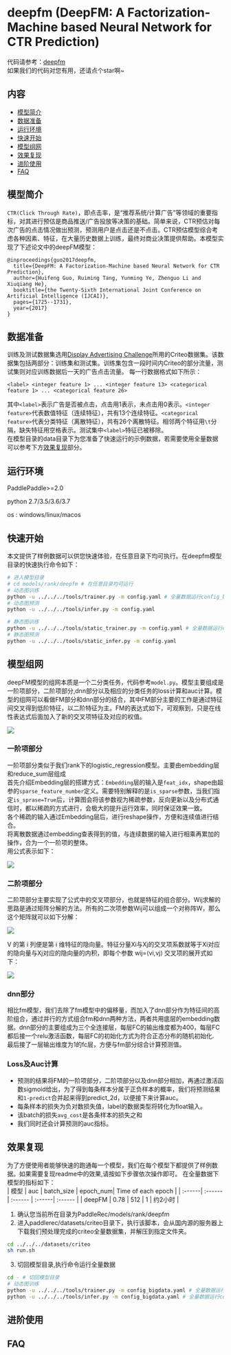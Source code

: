 # deepfm (DeepFM: A Factorization-Machine based Neural Network for CTR Prediction)

代码请参考：[deepfm](https://github.com/PaddlePaddle/PaddleRec/blob/master/models/rank/deepfm)  
如果我们的代码对您有用，还请点个star啊~  


## 内容

- [模型简介](#模型简介)
- [数据准备](#数据准备)
- [运行环境](#运行环境)
- [快速开始](#快速开始)
- [模型组网](#模型组网)
- [效果复现](#效果复现)
- [进阶使用](#进阶使用)
- [FAQ](#FAQ)

## 模型简介
`CTR(Click Through Rate)`，即点击率，是“推荐系统/计算广告”等领域的重要指标，对其进行预估是商品推送/广告投放等决策的基础。简单来说，CTR预估对每次广告的点击情况做出预测，预测用户是点击还是不点击。CTR预估模型综合考虑各种因素、特征，在大量历史数据上训练，最终对商业决策提供帮助。本模型实现了下述论文中的deepFM模型：

```text
@inproceedings{guo2017deepfm,
  title={DeepFM: A Factorization-Machine based Neural Network for CTR Prediction},
  author={Huifeng Guo, Ruiming Tang, Yunming Ye, Zhenguo Li and Xiuqiang He},
  booktitle={the Twenty-Sixth International Joint Conference on Artificial Intelligence (IJCAI)},
  pages={1725--1731},
  year={2017}
}
```

## 数据准备

训练及测试数据集选用[Display Advertising Challenge](https://www.kaggle.com/c/criteo-display-ad-challenge/)所用的Criteo数据集。该数据集包括两部分：训练集和测试集。训练集包含一段时间内Criteo的部分流量，测试集则对应训练数据后一天的广告点击流量。
每一行数据格式如下所示：
```
<label> <integer feature 1> ... <integer feature 13> <categorical feature 1> ... <categorical feature 26>
```
其中```<label>```表示广告是否被点击，点击用1表示，未点击用0表示。```<integer feature>```代表数值特征（连续特征），共有13个连续特征。```<categorical feature>```代表分类特征（离散特征），共有26个离散特征。相邻两个特征用```\t```分隔，缺失特征用空格表示。测试集中```<label>```特征已被移除。  
在模型目录的data目录下为您准备了快速运行的示例数据，若需要使用全量数据可以参考下方[效果复现](#效果复现)部分。

## 运行环境
PaddlePaddle>=2.0

python 2.7/3.5/3.6/3.7

os : windows/linux/macos 

## 快速开始
本文提供了样例数据可以供您快速体验，在任意目录下均可执行。在deepfm模型目录的快速执行命令如下： 
```bash
# 进入模型目录
# cd models/rank/deepfm # 在任意目录均可运行
# 动态图训练
python -u ../../../tools/trainer.py -m config.yaml # 全量数据运行config_bigdata.yaml 
# 动态图预测
python -u ../../../tools/infer.py -m config.yaml 

# 静态图训练
python -u ../../../tools/static_trainer.py -m config.yaml # 全量数据运行config_bigdata.yaml 
# 静态图预测
python -u ../../../tools/static_infer.py -m config.yaml 
``` 

## 模型组网

deepFM模型的组网本质是一个二分类任务，代码参考`model.py`。模型主要组成是一阶项部分，二阶项部分,dnn部分以及相应的分类任务的loss计算和auc计算。模型的组网可以看做FM部分和dnn部分的结合，其中FM部分主要的工作是通过特征间交叉得到低阶特征，以二阶特征为主。FM的表达式如下，可观察到，只是在线性表达式后面加入了新的交叉项特征及对应的权值。

<img align="center" src="picture/1.jpg">

### 一阶项部分
一阶项部分类似于我们rank下的logistic_regression模型。主要由embedding层和reduce_sum层组成  
首先介绍Embedding层的搭建方式：`Embedding`层的输入是`feat_idx`，shape由超参的`sparse_feature_number`定义。需要特别解释的是`is_sparse`参数，当我们指定`is_sprase=True`后，计算图会将该参数视为稀疏参数，反向更新以及分布式通信时，都以稀疏的方式进行，会极大的提升运行效率，同时保证效果一致。  
各个稀疏的输入通过Embedding层后，进行reshape操作，方便和连续值进行结合。  
将离散数据通过embedding查表得到的值，与连续数据的输入进行相乘再累加的操作，合为一个一阶项的整体。  
用公式表示如下：  

<img align="center" src="picture/2.jpg">

### 二阶项部分
二阶项部分主要实现了公式中的交叉项部分，也就是特征的组合部分。Wij求解的思路是通过矩阵分解的方法。所有的二次项参数Wij可以组成一个对称阵W，那么这个矩阵就可以如下分解：  

<img align="center" src="picture/3.jpg">

V 的第 i 列便是第 i 维特征的隐向量。特征分量Xi与Xj的交叉项系数就等于Xi对应的隐向量与Xj对应的隐向量的内积，即每个参数 wij=⟨vi,vj⟩
交叉项的展开式如下：

<img align="center" src="picture/4.jpg">

### dnn部分
相比fm模型，我们去除了fm模型中的偏移量，而加入了dnn部分作为特征间的高阶组合，通过并行的方式组合fm和dnn两种方法，两者共用底层的embedding数据。dnn部分的主要组成为三个全连接层，每层FC的输出维度都为400，每层FC都后接一个relu激活函数，每层FC的初始化方式为符合正态分布的随机初始化.    
最后接了一层输出维度为1的fc层，方便与fm部分综合计算预测值。  

### Loss及Auc计算
- 预测的结果将FM的一阶项部分，二阶项部分以及dnn部分相加，再通过激活函数sigmoid给出，为了得到每条样本分属于正负样本的概率，我们将预测结果和`1-predict`合并起来得到predict_2d，以便接下来计算auc。  
- 每条样本的损失为负对数损失值，label的数据类型将转化为float输入。  
- 该batch的损失`avg_cost`是各条样本的损失之和
- 我们同时还会计算预测的auc指标。

## 效果复现
为了方便使用者能够快速的跑通每一个模型，我们在每个模型下都提供了样例数据。如果需要复现readme中的效果,请按如下步骤依次操作即可。
在全量数据下模型的指标如下：  
| 模型 | auc | batch_size | epoch_num| Time of each epoch |
| :------| :------ | :------ | :------| :------ | 
| deepFM | 0.78 | 512 | 1 | 约2小时 |

1. 确认您当前所在目录为PaddleRec/models/rank/deepfm
2. 进入paddlerec/datasets/criteo目录下，执行该脚本，会从国内源的服务器上下载我们预处理完成的criteo全量数据集，并解压到指定文件夹。
``` bash
cd ../../../datasets/criteo
sh run.sh
``` 
3. 切回模型目录,执行命令运行全量数据
```bash
cd - # 切回模型目录
# 动态图训练
python -u ../../../tools/trainer.py -m config_bigdata.yaml # 全量数据运行config_bigdata.yaml 
python -u ../../../tools/infer.py -m config_bigdata.yaml # 全量数据运行config_bigdata.yaml 
```

## 进阶使用
  
## FAQ
